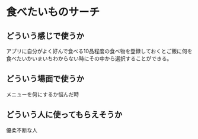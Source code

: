# 食べたいものサーチ

## どういう感じで使うか
アプリに自分がよく好んで食べる10品程度の食べ物を登録しておくとご飯に何を食べたいかいまいちわからない時にその中から選択することができる。

## どういう場面で使うか
メニューを何にするか悩んだ時

## どういう人に使ってもらえそうか
優柔不断な人
